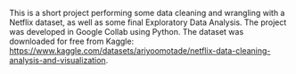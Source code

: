 This is a short project performing some data cleaning and wrangling with a Netflix dataset, as well as some final Exploratory Data Analysis. The project was developed in Google Collab using Python.
The dataset was downloaded for free from Kaggle: https://www.kaggle.com/datasets/ariyoomotade/netflix-data-cleaning-analysis-and-visualization.
